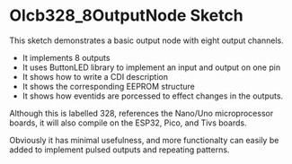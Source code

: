 # Olcb328_8OutputNode Sketch

This sketch demonstrates a basic output node with eight output channels.  
* It implements 8 outputs
* It uses ButtonLED library to implement an input and output on one pin
* It shows how to write a CDI description
* It shows the corresponding EEPROM structure
* It shows how eventids are porcessed to effect changes in the outputs.

Although this is labelled 328, references the Nano/Uno microprocessor boards, 
it will also compile on the ESP32, Pico, and Tivs boards.  

Obviously it has minimal usefulness, and more functionalty can easily be added
to implement pulsed outputs and repeating patterns.  
